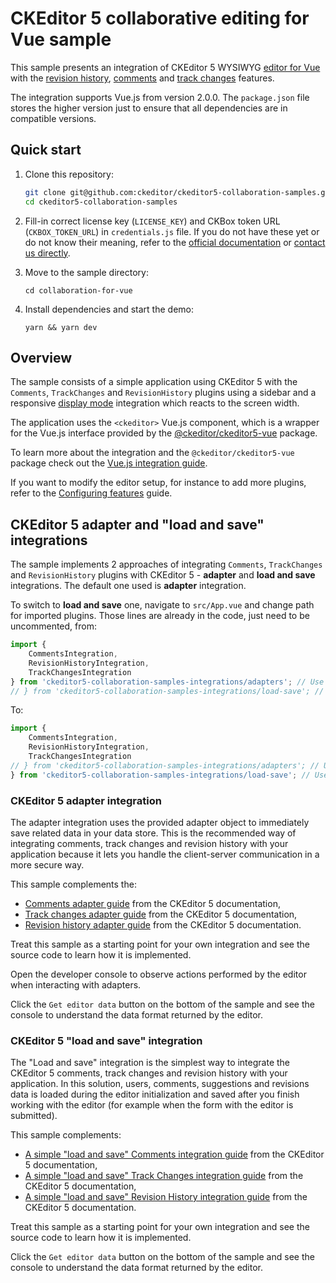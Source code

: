 # CKEditor 5 collaborative editing for Vue sample

This sample presents an integration of CKEditor 5 WYSIWYG [editor for Vue](https://ckeditor.com/docs/ckeditor5/latest/getting-started/installation/vuejs-v3.html) with the [revision history](https://ckeditor.com/docs/ckeditor5/latest/features/revision-history/revision-history.html), [comments](https://ckeditor.com/docs/ckeditor5/latest/features/collaboration/comments/comments.html) and [track changes](https://ckeditor.com/docs/ckeditor5/latest/features/collaboration/track-changes/track-changes.html)
features.

The integration supports Vue.js from version 2.0.0. The `package.json` file stores the higher version just to ensure that all dependencies are in compatible versions.

## Quick start

1. Clone this repository:

   ```bash
   git clone git@github.com:ckeditor/ckeditor5-collaboration-samples.git
   cd ckeditor5-collaboration-samples
   ```

2. Fill-in correct license key (`LICENSE_KEY`) and CKBox token URL (`CKBOX_TOKEN_URL`) in `credentials.js` file. If you do not have these yet or do not know their meaning, refer to the [official documentation](https://ckeditor.com/docs/trial/latest/guides/real-time/quick-start.html) or [contact us directly](https://ckeditor.com/contact/). 

3. Move to the sample directory:

   ```shell
   cd collaboration-for-vue
   ```
   
4. Install dependencies and start the demo:

   ```shell
   yarn && yarn dev
   ```

## Overview

The sample consists of a simple application using CKEditor 5 with the `Comments`, `TrackChanges` and `RevisionHistory` plugins using a sidebar and a responsive [display mode](https://ckeditor.com/docs/ckeditor5/latest/features/collaboration/comments/comments-display-mode.html) integration which reacts to the screen width.

The application uses the `<ckeditor>` Vue.js component, which is a wrapper for the Vue.js interface provided by the [@ckeditor/ckeditor5-vue](https://github.com/ckeditor/ckeditor5-vue) package.

To learn more about the integration and the `@ckeditor/ckeditor5-vue` package check out the [Vue.js integration guide](https://ckeditor.com/docs/ckeditor5/latest/builds/guides/integration/frameworks/vuejs.html).

If you want to modify the editor setup, for instance to add more plugins, refer to the [Configuring features](https://ckeditor.com/docs/ckeditor5/latest/getting-started/setup/configuration.html) guide.

## CKEditor 5 adapter and "load and save" integrations

The sample implements 2 approaches of integrating `Comments`, `TrackChanges` and `RevisionHistory` plugins with CKEditor 5 - **adapter** and **load and save** integrations. The default one used is **adapter** integration.

To switch to **load and save** one, navigate to `src/App.vue`  and change path for imported plugins. Those lines are already in the code, just need to be uncommented, from:

```js
import {
	CommentsIntegration,
	RevisionHistoryIntegration,
	TrackChangesIntegration
} from 'ckeditor5-collaboration-samples-integrations/adapters'; // Use adapters integrations.
// } from 'ckeditor5-collaboration-samples-integrations/load-save'; // Use load/save integrations.
```

To:

```js
import {
	CommentsIntegration,
	RevisionHistoryIntegration,
	TrackChangesIntegration
// } from 'ckeditor5-collaboration-samples-integrations/adapters'; // Use adapters integrations.
} from 'ckeditor5-collaboration-samples-integrations/load-save'; // Use load/save integrations.
```

### CKEditor 5 adapter integration

The adapter integration uses the provided adapter object to immediately save related data in your data store. This is the recommended way of integrating comments, track changes and revision history with your application because it lets you handle the client-server communication in a more secure way.

This sample complements the:
* [Comments adapter guide](https://ckeditor.com/docs/ckeditor5/latest/features/collaboration/comments/integrate-comments-with-application.html#adapter-integration) from the CKEditor 5 documentation,
* [Track changes adapter guide](https://ckeditor.com/docs/ckeditor5/latest/features/collaboration/track-changes/track-changes-integration.html#adapter-integration) from the CKEditor 5 documentation,
* [Revision history adapter guide](https://ckeditor.com/docs/ckeditor5/latest/features/revision-history/revision-history-integration.html#adapter-integration) from the CKEditor 5 documentation.

Treat this sample as a starting point for your own integration and see the source code to learn how it is implemented.

Open the developer console to observe actions performed by the editor when interacting with adapters.

Click the `Get editor data` button on the bottom of the sample and see the console to understand the data format returned by the editor.

### CKEditor 5 "load and save" integration

The "Load and save" integration is the simplest way to integrate the CKEditor 5 comments, track changes and revision history with your application. In this solution, users, comments, suggestions and revisions data is loaded during the editor initialization and saved after you finish working with the editor (for example when the form with the editor is submitted).

This sample complements:
* [A simple "load and save" Comments integration guide](https://ckeditor.com/docs/ckeditor5/latest/features/collaboration/comments/integrate-comments-with-application.html#a-simple-load-and-save-integration) from the CKEditor 5 documentation,
* [A simple "load and save" Track Changes integration guide](https://ckeditor.com/docs/ckeditor5/latest/features/collaboration/track-changes/track-changes-integration.html#a-simple-load-and-save-integration) from the CKEditor 5 documentation,
* [A simple "load and save" Revision History integration guide](https://ckeditor.com/docs/ckeditor5/latest/features/revision-history/revision-history-integration.html#a-simple-load-and-save-integration) from the CKEditor 5 documentation.

Treat this sample as a starting point for your own integration and see the source code to learn how it is implemented.

Click the `Get editor data` button on the bottom of the sample and see the console to understand the data format returned by the editor.
